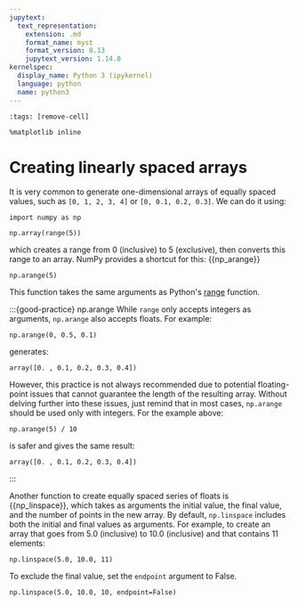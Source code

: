 ```yaml
---
jupytext:
  text_representation:
    extension: .md
    format_name: myst
    format_version: 0.13
    jupytext_version: 1.14.0
kernelspec:
  display_name: Python 3 (ipykernel)
  language: python
  name: python3
---
```


```{code-cell} ipython3
:tags: [remove-cell]

%matplotlib inline
```

# Creating linearly spaced arrays

It is very common to generate one-dimensional arrays of equally spaced values, such as `[0, 1, 2, 3, 4]` or `[0, 0.1, 0.2, 0.3]`. We can do it using:

```{code-cell} ipython3
import numpy as np

np.array(range(5))
```

which creates a range from 0 (inclusive) to 5 (exclusive), then converts this range to an array. NumPy provides a shortcut for this: {{np_arange}}

```{code-cell} ipython3
np.arange(5)
```

This function takes the same arguments as Python's [range](python_for.md) function.

:::{good-practice} np.arange
While `range` only accepts integers as arguments, `np.arange` also accepts floats. For example:

```
np.arange(0, 0.5, 0.1)
```

generates:

```
array([0. , 0.1, 0.2, 0.3, 0.4])
```

However, this practice is not always recommended due to potential floating-point issues that cannot guarantee the length of the resulting array. Without delving further into these issues, just remind that in most cases, `np.arange` should be used only with integers. For the example above:

```
np.arange(5) / 10
```

is safer and gives the same result:

```
array([0. , 0.1, 0.2, 0.3, 0.4])
```
:::

Another function to create equally spaced series of floats is {{np_linspace}}, which takes as arguments the initial value, the final value, and the number of points in the new array. By default, `np.linspace` includes both the initial and final values as arguments. For example, to create an array that goes from 5.0 (inclusive) to 10.0 (inclusive) and that contains 11 elements:

```{code-cell} ipython3
np.linspace(5.0, 10.0, 11)
```

To exclude the final value, set the `endpoint` argument to False.

```{code-cell} ipython3
np.linspace(5.0, 10.0, 10, endpoint=False)
```
